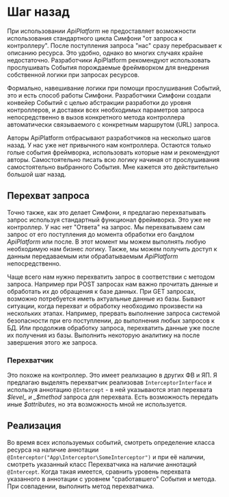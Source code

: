 # Шаг назад

При использовании _ApiPlatform_ не предоставляет возможности использования стандартного цикла Симфони "от запроса к контроллеру". После поступления запроса "нас" сразу перебрасывает к описанию ресурса. Это удобно, однако во многих случаях крайне недостаточно. Разработчики ApiPlatform рекомендуют использовать прослушивать События порождаемые фреймворком для внедрения собственной логики при запросах ресурсов.

Формально, навешивание логики при помощи прослушивания Событий, это и есть способ работы Симфони. Разработчики Симфони создали конвейер Событий с целью абстракции разработки до уровня контроллеров, и доставки всех необходимых параметров запроса непосредственно в вызов конкретного метода контроллера автоматически связываемого с конкретным маршрутом (URL) запроса.

Авторы ApiPlatform отбрасывают разработчиков на несколько шагов назад. У нас уже нет привычного нам контроллера. Остаются только голые события фреймворка, использовать которые нам и рекомендуют авторы. Самостоятельно писать всю логику начиная от прослушивания самостоятельно выбранного События. Мне кажется это действительно большой шаг назад.


## Перехват запроса

Точно также, как это делает Симфони, я предлагаю перехватывать запрос используя стандартный функционал фреймворка. Это уже не контроллер. У нас нет "Ответа" на запрос. Мы перехватываем сам запрос от его поступления до момента обработки его бандлом _ApiPlatform_ или после. В этот момент мы можем выполнять любую необходимую нам бизнес логику. Также, мы можем получить доступ к данным передаваемым или обрабатываемым _ApiPlatform_ непосредственно.

Чаще всего нам нужно перехватить запрос в соответствии с методом запроса. Например при POST запросах нам важно прочитать данные и обработать их до обращения к базе данных. При GET запросах, возможно потребуется иметь актуальные данные из базы. Бывают ситуации, когда перехват и обработку необходимо произвести на нескольких этапах. Например, прервать выполнение запроса системой безопасности при его поступлении, до выполнения любых запросов к БД. Или продолжив обработку запроса, перехватить данные уже после их получения из базы. Выполнить некоторую аналитику на после завершения этого же запроса.

### Перехватчик

Это похоже на контроллер. Это имеет реализацию в других ФВ и ЯП. Я предлагаю выделять перехватчик реализовав `InterceptorInterface` и используя аннотацию  `@Intercept` - в ней указываются этап перехвата _$level_ и _$method_ запроса для перехвата. Есть возможность передать иные _$attributes_, но эта возможность мной не используется.

## Реализация

Во время всех используемых событий, смотреть определение класса ресурса на наличие аннотации `@Interceptor("App\Interceptor\SomeInterceptor")` и при её наличии, смотреть указанный класс Перехватчика на наличие аннотаций `@Intercept`. Когда такая имеется, сравнить уровень перехвата указанного в аннотации с уровнем "сработавшего" События и метода. При совпадении, выполнить метод перехватчика.

